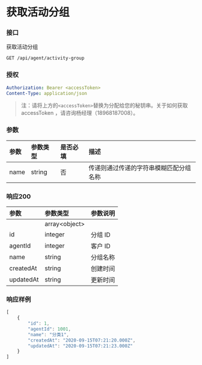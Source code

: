 # 获取活动分组

### 接口

获取活动分组

```bash
GET /api/agent/activity-group
```

### 授权

```yaml
Authorization: Bearer <accessToken>
Content-Type: application/json
```

> 注：请将上方的`<accessToken>`替换为分配给您的秘钥串。关于如何获取 accessToken ，请咨询杨经理（18968187008）。

### 参数

| 参数 | 参数类型 | 是否必填 | 描述 |
| :--- | :--- | :--- | :--- |
| name | string | 否 | 传递则通过传递的字符串模糊匹配分组名称 |

### 响应200

| 参数 | 参数类型 | 参数说明 |
| :--- | :--- | :--- |
|  | array&lt;object&gt; |  |
| id | integer | 分组 ID |
| agentId | integer | 客户 ID |
| name | string | 分组名称 |
| createdAt | string | 创建时间 |
| updatedAt | string | 更新时间 |

### 响应样例

```javascript
[
    {
        "id": 1,
        "agentId": 1001,
        "name": "分类1",
        "createdAt": "2020-09-15T07:21:20.000Z",
        "updatedAt": "2020-09-15T07:21:23.000Z"
    }
]
```





